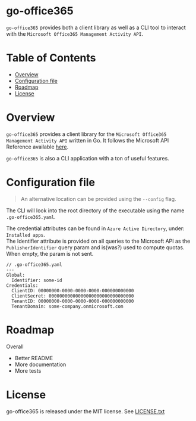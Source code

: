 # go-office365
`go-office365` provides both a client library as well as a CLI tool to interact with the `Microsoft Office365 Management Activity API`.

# Table of Contents

- [Overview](#overview)
- [Configuration file](#configuration-file)
- [Roadmap](#roadmap)
- [License](#license)

# Overview
`go-office365` provides a client library for the `Microsoft Office365 Management Activity API` written in Go. It follows the Microsoft API Reference available [here](https://docs.microsoft.com/en-us/office/office-365-management-api/office-365-management-activity-api-reference).

`go-office365` is also a CLI application with a ton of useful features.

# Configuration file
> An alternative location can be provided using the `--config` flag.

The CLI will look into the root directory of the executable using the name `.go-office365.yaml`.

The credential attributes can be found in `Azure Active Directory`, under: `Installed apps`.</br>
The Identifier attribute is provided on all queries to the Microsoft API as the `PublisherIdentifier` query param and is(was?) used to compute quotas. When empty, the param is not sent.

```
// .go-office365.yaml
---
Global:
  Identifier: some-id
Credentials:
  ClientID: 00000000-0000-0000-0000-000000000000
  ClientSecret: 00000000000000000000000000000000
  TenantID: 00000000-0000-0000-0000-000000000000
  TenantDomain: some-company.onmicrosoft.com
```

# Roadmap
Overall
- Better README
- More documentation
- More tests

# License
go-office365 is released under the MIT license. See [LICENSE.txt](LICENSE.txt)
